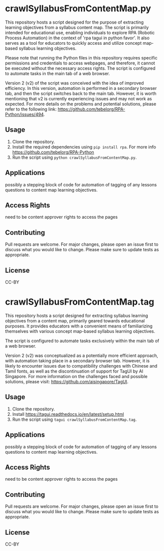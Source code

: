 # crawlSyllabusFromContentMap.py

This repository hosts a script designed for the purpose of extracting learning objectives from a syllabus content map. The script is primarily intended for educational use, enabling individuals to explore RPA (Robotic Process Automation) in the context of 'rpa tagui in python favor'. It also serves as a tool for educators to quickly access and utilize concept map-based syllabus learning objectives.

Please note that running the Python files in this repository requires specific permissions and credentials to access webpages, and therefore, it cannot be executed without the necessary access rights. The script is configured to automate tasks in the main tab of a web browser.

Version 2 (v2) of the script was conceived with the idea of improved efficiency. In this version, automation is performed in a secondary browser tab, and then the script switches back to the main tab. However, it is worth mentioning that v2 is currently experiencing issues and may not work as expected. For more details on the problems and potential solutions, please refer to the following link: https://github.com/tebelorg/RPA-Python/issues/494.

## Usage

1. Clone the repository.
2. Install the required dependencies using `pip install rpa`. For more info https://github.com/tebelorg/RPA-Python
3. Run the script using `python crawlSyllabusFromContentMap.py`.

## Applications

possibly a stepping block of code for automation of tagging of any lessons questions to content map learning objectives.

## Access Rights

need to be content approver rights to access the pages

## Contributing

Pull requests are welcome. For major changes, please open an issue first to discuss what you would like to change.
Please make sure to update tests as appropriate.

## License

CC-BY


# crawlSyllabusFromContentMap.tag

This repository hosts a script designed for extracting syllabus learning objectives from a content map, primarily geared towards educational purposes. It provides educators with a convenient means of familiarizing themselves with various concept map-based syllabus learning objectives.

The script is configured to automate tasks exclusively within the main tab of a web browser.

Version 2 (v2) was conceptualized as a potentially more efficient approach, with automation taking place in a secondary browser tab. However, it is likely to encounter issues due to compatibility challenges with Chinese and Tamil fonts, as well as the discontinuation of support for TagUI by AI Singapore. For more information on the challenges faced and possible solutions, please visit: https://github.com/aisingapore/TagUI.

## Usage

1. Clone the repository.
2. Install https://tagui.readthedocs.io/en/latest/setup.html
3. Run the script using `tagui crawlSyllabusFromContentMap.tag`.

## Applications

possibly a stepping block of code for automation of tagging of any lessons questions to content map learning objectives.

## Access Rights

need to be content approver rights to access the pages

## Contributing

Pull requests are welcome. For major changes, please open an issue first to discuss what you would like to change.
Please make sure to update tests as appropriate.

## License

CC-BY
